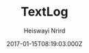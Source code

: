 ---
title: TextLog
github: https://github.com/heiswayi/textlog
demo: https://heiswayi.github.io/textlog/
author: Heiswayi Nrird
ssg:
  - Jekyll
cms:
  - No Cms
date: 2017-01-15T08:19:03.000Z
github_branch: gh-pages
description: Minimalist, lefty-style Jekyll theme designed for documentation based blog.
stale: true
---
